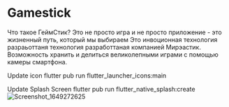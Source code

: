 # Gamestick

Что такое ГеймСтик? Это не просто игра и не просто приложение - это жизненный путь, который мы выбираем
Это инвоционная технология разраьоттаня технология разработтаная компанией Мирэастик. Возможность хранить и делиться великолепными играми с помощью камеры смартфона.


Update icon
flutter pub run flutter_launcher_icons:main


Update Splash Screen
flutter pub run flutter_native_splash:create
![Screenshot_1649272625](https://user-images.githubusercontent.com/29946037/162051848-1bf7e039-baad-4278-8020-a96897673252.png)
